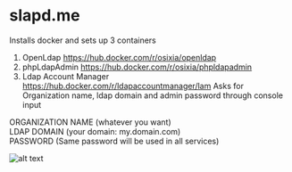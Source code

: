 # slapd.me
Installs docker and sets up 3 containers
 1. OpenLdap https://hub.docker.com/r/osixia/openldap
 2. phpLdapAdmin https://hub.docker.com/r/osixia/phpldapadmin
 3. Ldap Account Manager https://hub.docker.com/r/ldapaccountmanager/lam
Asks for Organization name, ldap domain and admin password through console input  

ORGANIZATION NAME (whatever you want)  
LDAP DOMAIN (your domain: my.domain.com)  
PASSWORD (Same password will be used in all services)  

![alt text](https://pics.freeicons.io/premium/hand-slap-slapping-pictogram-icon-124063-256.png)
